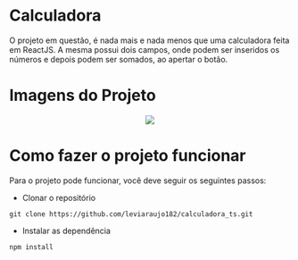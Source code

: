 # Calculadora
O projeto em questão, é nada mais e nada menos que uma calculadora feita em ReactJS. A mesma possui dois campos, onde podem ser inseridos os números e depois podem ser somados, ao apertar o botão.

# Imagens do Projeto
<p align="center">
  <img src="https://i.imgur.com/efJlXXG.png" /> 
 <p/>
 
 # Como fazer o projeto funcionar
 Para o projeto pode funcionar, você deve seguir os seguintes passos:
 
 - Clonar o repositório
```
git clone https://github.com/leviaraujo182/calculadora_ts.git
```
- Instalar as dependência
```
npm install
```
